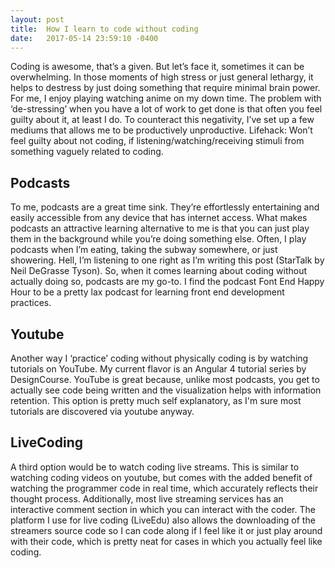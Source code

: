 ```yaml
---
layout: post
title:  How I learn to code without coding
date:   2017-05-14 23:59:10 -0400
---
```



Coding is awesome, that’s a given. But let’s face it, sometimes it can be overwhelming. In those moments of high stress or just general lethargy, it helps to destress by just doing something that require minimal brain power. For me, I enjoy playing watching anime on my down time. The problem with ‘de-stressing’ when you have a lot of work to get done is that often you feel guilty about it, at least I do. To counteract this negativity, I’ve set up a few mediums that allows me to be productively unproductive.  Lifehack: Won’t feel guilty about not coding, if listening/watching/receiving stimuli from something vaguely related to coding.

## Podcasts
To me, podcasts are a great time sink. They’re effortlessly entertaining and easily accessible from any device that has internet access.  What makes podcasts an attractive learning alternative to me is that you can just play them in the background while you’re doing something else. Often, I play podcasts when I’m eating, taking the subway somewhere, or just showering. Hell, I’m listening to one right as I’m writing this post (StarTalk by Neil DeGrasse Tyson).  So, when it comes learning about coding without actually doing so, podcasts are my go-to. I find the podcast Font End Happy Hour to be a pretty lax podcast for learning front end development practices. 

## Youtube

Another way I ‘practice’ coding without physically coding is by watching tutorials on YouTube. My current flavor is an Angular 4 tutorial series by DesignCourse. YouTube is great because, unlike most podcasts, you get to actually see code being written and the visualization helps with information retention. This option is pretty much self explanatory, as I'm sure most tutorials are discovered via youtube anyway.

## LiveCoding
A third option would be to watch coding live streams. This is similar to watching coding videos on youtube, but comes with the added benefit of watching the programmer code in real time, which accurately reflects their thought process. Additionally, most live streaming services has an interactive comment section in which you can interact with the coder. The platform I use for live coding (LiveEdu) also allows the downloading of the streamers source code so I can code along if I feel like it or just play around with their code, which is pretty neat for cases in which you actually feel like coding. 
